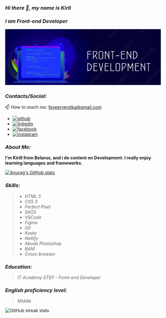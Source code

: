 ### *Hi there 👋, my name is Kirll*
### *I am Front-end Developer*

![I am Front-end Developer](./imgCV.png)

###  *Contacts/Social:*

📫 *How to reach me:*  feveerverstka@gmail.com 

 - [<img src='https://cdn.jsdelivr.net/npm/simple-icons@3.0.1/icons/github.svg' alt='github' height='30'>](https://github.com/https://github.com/Kirill-verst/rsschool-cv/blob/gh-pages/cv.md)
 - [<img src='https://cdn.jsdelivr.net/npm/simple-icons@3.0.1/icons/linkedin.svg' alt='linkedin' height='30'>](https://www.linkedin.com/feed/)
 - [<img src='https://cdn.jsdelivr.net/npm/simple-icons@3.0.1/icons/facebook.svg' alt='facebook' height='30'>](https://www.facebook.com/)
 - [<img src='https://cdn.jsdelivr.net/npm/simple-icons@3.0.1/icons/instagram.svg' alt='instagram' height='30'>](https://www.instagram.com/)

###  *About Me:*

**I'm Kirill from Belarus, and i do content on Development. I really enjoy learning languages and frameworks.**

[![Anurag's GitHub stats](https://github-readme-stats.vercel.app/api?username=kirill-verst)](https://github.com/anuraghazra/github-readme-stats)

###  *Skills:*

>  - *HTML 5*
>  - *CSS 3*
>  - *Perfect Pixel*
>  - *SASS*
>  - *VSCode*
>  - *Figma*
>  - *Git*
>  - *Koala*
>  - *Netlify*
>  - *Abode Photoshop*
>  - *BAM*
>  - *Cross-browser*

### *Education:*
> *IT Academy STEP - Front-end Developer*

### *English proficiency level:*
> *Middle*

![GitHub streak stats](https://github-readme-streak-stats.herokuapp.com/?user=kirill-verst)

